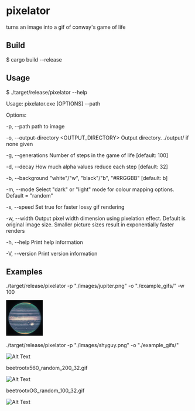 # pixelator
turns an image into a gif of conway's game of life

## Build
$ cargo build --release

## Usage
$ ./target/release/pixelator --help

Usage: pixelator.exe [OPTIONS] --path <PATH>

Options:

  -p, --path <PATH>
          path to image
          
  -o, --output-directory <OUTPUT_DIRECTORY>
          Output directory. ./output/ if none given
          
  -g, --generations <GENERATIONS>
          Number of steps in the game of life [default: 100]
          
  -d, --decay <DECAY>
          How much alpha values reduce each step [default: 32]
          
  -b, --background <BACKGROUND>
          "white"/"w", "black"/"b", "#RRGGBB" [default: b]
          
  -m, --mode <MODE>
          Select "dark" or "light" mode for colour mapping options. Default = "random"
          
  -s, --speed
          Set true for faster lossy gif rendering
          
  -w, --width <WIDTH>
          Output pixel width dimension using pixelation effect. Default is original image size. Smaller picture sizes result in exponentially faster renders
          
  -h, --help
          Print help information
          
  -V, --version
          Print version information
          
          
## Examples


./target/release/pixelator -p "./images/jupiter.png" -o "./example_gifs/" -w 100

![Alt Text](/example_gifs/jupiterx100_random_100_32.gif)



./target/release/pixelator -p "./images/shyguy.png" -o "./example_gifs/"

![Alt Text](/example_gifs/shyguyxOG_random_100_32.gif)


beetrootx560_random_200_32.gif

![Alt Text](/example_gifs/beetrootx560_random_200_32.gif)


beetrootxOG_random_100_32.gif

![Alt Text](/example_gifs/beetrootxOG_random_100_32.gif)




